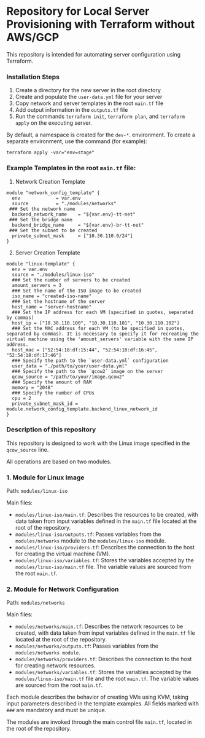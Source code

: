 # Repository for Local Server Provisioning with Terraform without AWS/GCP
This repository is intended for automating server configuration using Terraform.

### Installation Steps
1. Create a directory for the new server in the root directory
2. Create and populate the `user-data.yml` file for your server
3. Copy network and server templates in the root `main.tf` file
4. Add output information in the `outputs.tf` file
5. Run the commands `terraform init`, `terraform plan`, and `terraform apply` on the executing server.

By default, a namespace is created for the `dev-*`. environment. To create a separate environment, use the command (for example):


```shell
terraform apply -var="env=stage"
```

### Example Templates in the root `main.tf` file:

1. Network Creation Template

```shell
module "network_config_template" {
  env             = var.env
  source          = "./modules/networks"
 ### Set the network name
  backend_network_name    = "${var.env}-tt-net"
 ### Set the bridge name
  backend_bridge_name     = "${var.env}-br-tt-net"
 ### Set the subnet to be created
  private_subnet_mask     = ["10.30.110.0/24"]
}
```

2. Server Creation Template

```shell
module "linux-template" {
  env = var.env
  source = "./modules/linux-iso"
  ### Set the number of servers to be created
  amount_servers = 3
  ### Set the name of the ISO image to be created
  iso_name = "created-iso-name"
  ### Set the hostname of the server
  host_name = "server-hostname"
  ### Set the IP address for each VM (specified in quotes, separated by commas)
  host_ip = ["10.30.110.100", "10.30.110.101", "10.30.110.102"]
  ### Set the MAC address for each VM (to be specified in quotes, separated by commas). It is necessary to specify it for recreating the virtual machine using the 'amount_servers' variable with the same IP address.
  host_mac = ["52:54:18:df:15:44", "52:54:18:df:16:45", "52:54:18:df:17:46"]
  ### Specify the path to the `user-data.yml` configuration
  user_data = "./path/to/your/user-data.yml"
  ### Specify the path to the `qcow2` image on the server
  qcow_source = "/path/to/your/image.qcow2"
  ### Specify the amount of RAM
  memory = "2048"
  ### Specify the number of CPUs
  cpu = 2
  private_subnet_mask_id = module.network_config_template.backend_linux_network_id
}
```

### Description of this repository
This repository is designed to work with the Linux image specified in the `qcow_source` line.

All operations are based on two modules.

### 1. Module for Linux Image
Path: `modules/linux-iso`

Main files:

- `modules/linux-iso/main.tf`: Describes the resources to be created, with data taken from input variables defined in the `main.tf` file located at the root of the repository.
- `modules/linux-iso/outputs.tf`: Passes variables from the `modules/networks` module to the `modules/linux-iso` module.
- `modules/linux-iso/providers.tf`: Describes the connection to the host for creating the virtual machine (VM).
- `modules/linux-iso/variables.tf`: Stores the variables accepted by the `modules/linux-iso/main.tf` file. The variable values are sourced from the root `main.tf`.
### 2. Module for Network Configuration
Path: `modules/networks`

Main files:

- `modules/networks/main.tf`: Describes the network resources to be created, with data taken from input variables defined in the `main.tf` file located at the root of the repository.
- `modules/networks/outputs.tf`: Passes variables from the `modules/networks module`.
- `modules/networks/providers.tf`: Describes the connection to the host for creating network resources.
- `modules/networks/variables.tf`: Stores the variables accepted by the `modules/linux-iso/main.tf` file and the root `main.tf`. The variable values are sourced from the root `main.tf`.

Each module describes the behavior of creating VMs using KVM, taking input parameters described in the template examples. All fields marked with `###` are mandatory and must be unique.

The modules are invoked through the main control file `main.tf`, located in the root of the repository.